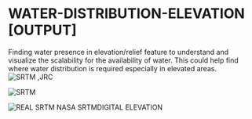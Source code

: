 # WATER-DISTRIBUTION-ELEVATION [OUTPUT]
Finding water presence in elevation/relief feature to understand and visualize the scalability for the availability of water. This could help find where water distribution is required especially in elevated areas.
![SRTM ,JRC](https://user-images.githubusercontent.com/90825034/233103557-cd5ac8cd-d406-4ed9-95a4-ade835eb6c40.png)

![SRTM](https://user-images.githubusercontent.com/90825034/233103746-ac4f9549-6184-435b-859c-56ef67f4904d.png)

![REAL SRTM ](https://user-images.githubusercontent.com/90825034/233103993-5cf60355-91ca-4e27-9cbc-85f28d6faad0.png)
NASA SRTMDIGITAL ELEVATION
